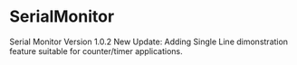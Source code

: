 # SerialMonitor
Serial Monitor Version 1.0.2
New Update: Adding  Single Line dimonstration feature suitable for counter/timer applications.
